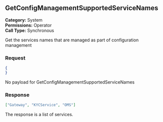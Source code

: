 ## GetConfigManagementSupportedServiceNames

**Category:** System<br />**Permissions:** Operator<br />**Call Type:** Synchronous

Get the services names that are managed as part of configuration management
### Request

```json
{
}
```
No payload for GetConfigManagementSupportedServiceNames

### Response

```json
["Gateway", "KYCService", "OMS"]
```
The response is a list of services.
